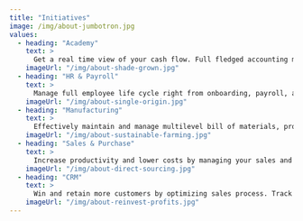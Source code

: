 ```yaml
---
title: "Initiatives"
image: /img/about-jumbotron.jpg
values:
  - heading: "Academy"
    text: >
      Get a real time view of your cash flow. Full fledged accounting module covering every aspect of book keeping.
    imageUrl: "/img/about-shade-grown.jpg"
  - heading: "HR & Payroll"
    text: >
      Manage full employee life cycle right from onboarding, payroll, attendance, expense claims, assets to separation.
    imageUrl: "/img/about-single-origin.jpg"
  - heading: "Manufacturing"
    text: >
      Effectively maintain and manage multilevel bill of materials, production planning, job cards & inventory.
    imageUrl: "/img/about-sustainable-farming.jpg"
  - heading: "Sales & Purchase"
    text: >
      Increase productivity and lower costs by managing your sales and purchase cycles, from purchase to sales orders.
    imageUrl: "/img/about-direct-sourcing.jpg"
  - heading: "CRM"
    text: >
      Win and retain more customers by optimizing sales process. Track leads, opportunities and send the quotes on the go.
    imageUrl: "/img/about-reinvest-profits.jpg"
---
```

